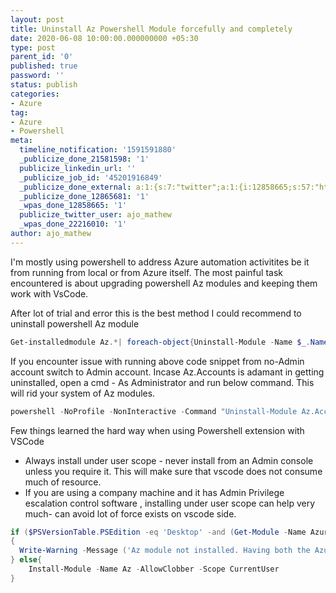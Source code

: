 ```yaml
---
layout: post
title: Uninstall Az Powershell Module forcefully and completely
date: 2020-06-08 10:00:00.000000000 +05:30
type: post
parent_id: '0'
published: true
password: ''
status: publish
categories:
- Azure
tag:
- Azure
- Powershell
meta:
  timeline_notification: '1591591880'
  _publicize_done_21581598: '1'
  publicize_linkedin_url: ''
  _publicize_job_id: '45201916849'
  _publicize_done_external: a:1:{s:7:"twitter";a:1:{i:12858665;s:57:"https://twitter.com/ajo_mathew/status/1269854505111347200";}}
  _publicize_done_12865681: '1'
  _wpas_done_12858665: '1'
  publicize_twitter_user: ajo_mathew
  _wpas_done_22216010: '1'
author: ajo_mathew
---
```


I'm mostly using powershell to address Azure automation activitites be it from running from local or from Azure itself. The most painful task encountered is about upgrading powershell Az modules and keeping them work with VsCode.


After lot of trial and error this is the best method I could recommend to uninstall powershell Az module 

``` powershell
Get-installedmodule Az.*| foreach-object{Uninstall-Module -Name $_.Name -Verbose -AllVersions -force}
```

If you encounter issue with running above code snippet from no-Admin account switch to Admin account. Incase Az.Accounts is adamant in getting uninstalled, open a cmd - As Administrator and run below command. This will rid your system of Az modules.

``` powershell
powershell -NoProfile -NonInteractive -Command "Uninstall-Module Az.Accounts"
```

Few things learned the hard way when using Powershell extension with VSCode

- Always install under user scope - never install from an Admin console unless you require it. This will make sure that vscode does not consume much of resource.
- If you are using a company machine and it has Admin Privilege escalation control software , installing under user scope can help very much- can avoid lot of force exists on vscode side.

``` powershell
if ($PSVersionTable.PSEdition -eq 'Desktop' -and (Get-Module -Name AzureRM -ListAvailable))
{
  Write-Warning -Message ('Az module not installed. Having both the AzureRM and ' +'Az modules installed at the same time is not supported.')
} else{
    Install-Module -Name Az -AllowClobber -Scope CurrentUser
}
  ```
